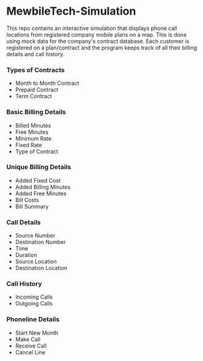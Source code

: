 # MewbileTech-Simulation
 
This repo contains an interactive simulation that displays phone call locations from registered company mobile plans on a map. This is done using mock data for the company's contract database. Each customer is registered on a plan/contract and the program keeps track of all their billing details and call history.

### Types of Contracts

 - Month to Month Contract
 - Prepaid Contract
 - Term Contract
 
### Basic Billing Details
 
 - Billed Minutes
 - Free Minutes
 - Minimum Rate
 - Fixed Rate
 - Type of Contract
  
### Unique Billing Details
 
 - Added Fixed Cost
 - Added Billing Minutes
 - Added Free Minutes
 - Bill Costs
 - Bill Summary
 
### Call Details

 - Source Number
 - Destination Number
 - Time
 - Duration
 - Source Location
 - Destination Location

### Call History

 - Incoming Calls
 - Outgoing Calls

### Phoneline Details

 - Start New Month
 - Make Call
 - Receive Call
 - Cancel Line
 
  
